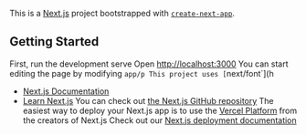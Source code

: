 This is a [Next.js](https://nextjs.org/) project bootstrapped with [`create-next-app`](https://github.com/vercel/next.js/tree/canary/packages/create-next-app).

## Getting Started
First, run the development serve
Open [http://localhost:3000](http://localhost:3000)
You can start editing the page by modifying `app/p
This project uses [`next/font`](h
- [Next.js Documentation](https://nextjs.org/docs)
- [Learn Next.js](https://nextjs.org/learn)
You can check out [the Next.js GitHub repository](https://github.com/vercel/next.js/)
The easiest way to deploy your Next.js app is to use the [Vercel Platform](https://vercel.com/new?utm_medium=default-template&filter=next.js&utm_source=create-next-app&utm_campaign=create-next-app-readme) from the creators of Next.js
Check out our [Next.js deployment documentation](https://nextjs.org/docs/deployment) 
